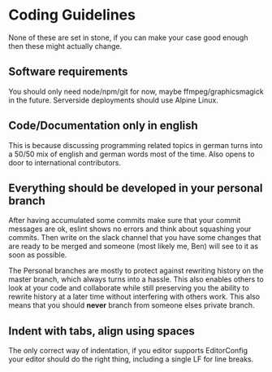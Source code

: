 # Coding Guidelines
None of these are set in stone, if you can make your case good enough then
these might actually change.

## Software requirements
You should only need node/npm/git for now, maybe ffmpeg/graphicsmagick in the
future. Serverside deployments should use Alpine Linux.

## Code/Documentation only in english
This is because discussing programming related topics in german turns
into a 50/50 mix of english and german words most of the time. Also
opens to door to international contributors.

## Everything should be developed in your personal branch
After having accumulated some commits make sure that your commit
messages are ok, eslint shows no errors and think about squashing
your commits. Then write on the slack channel that you have some
changes that are ready to be merged and someone (most likely me, Ben)
will see to it as soon as possible.

The Personal branches are mostly to protect against rewriting history
on the master branch, which always turns into a hassle. This also enables
others to look at your code and collaborate while still preserving you
the ability to rewrite history at a later time without interfering with
others work. This also means that you should **never** branch from someone
elses private branch.

## Indent with tabs, align using spaces
The only correct way of indentation, if you editor supports EditorConfig
your editor should do the right thing, including a single LF for line breaks.
